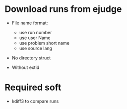 # Download runs from ejudge

* File name format:
  * use run number
  * use user Name
  * use problem short name
  * use source lang

* No directory struct
* Without extid


Required soft 
=============
* kdiff3 to compare runs
